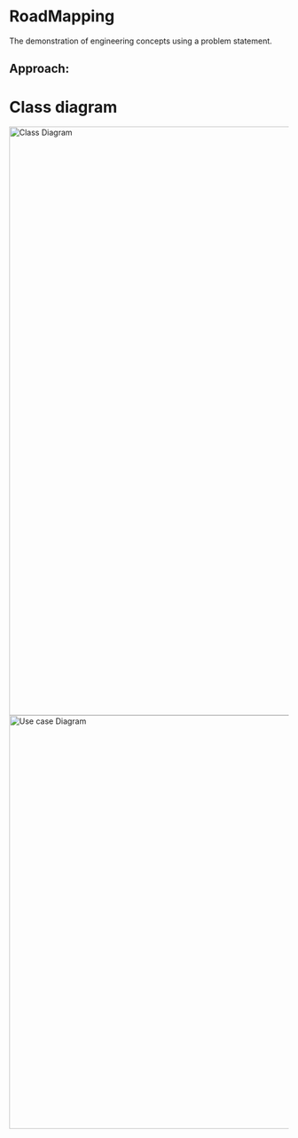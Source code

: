 # RoadMapping
The demonstration of engineering concepts using a problem statement. 

## Approach: 
# Class diagram
<img width="1062" alt="Class Diagram" src="https://user-images.githubusercontent.com/51235238/97896086-9d677f80-1d5a-11eb-9c5f-6ee3677efb59.png">

<img width="746" alt="Use case Diagram" src="https://user-images.githubusercontent.com/51235238/97896403-03ec9d80-1d5b-11eb-8670-a0ead8954434.png">


